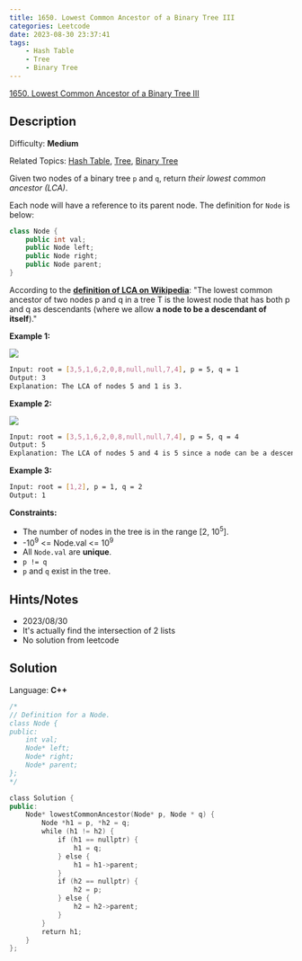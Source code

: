 ```yaml
---
title: 1650. Lowest Common Ancestor of a Binary Tree III
categories: Leetcode
date: 2023-08-30 23:37:41
tags:
    - Hash Table
    - Tree
    - Binary Tree
---
```


[1650\. Lowest Common Ancestor of a Binary Tree III](https://leetcode.com/problems/lowest-common-ancestor-of-a-binary-tree-iii/)

## Description

Difficulty: **Medium**

Related Topics: [Hash Table](https://leetcode.com/tag/https://leetcode.com/tag/hash-table//), [Tree](https://leetcode.com/tag/https://leetcode.com/tag/tree//), [Binary Tree](https://leetcode.com/tag/https://leetcode.com/tag/binary-tree//)

Given two nodes of a binary tree `p` and `q`, return _their lowest common ancestor (LCA)_.

Each node will have a reference to its parent node. The definition for `Node` is below:

```C++
class Node {
    public int val;
    public Node left;
    public Node right;
    public Node parent;
}
```

According to the **[definition of LCA on Wikipedia](https://en.wikipedia.org/wiki/Lowest_common_ancestor)**: "The lowest common ancestor of two nodes p and q in a tree T is the lowest node that has both p and q as descendants (where we allow **a node to be a descendant of itself**)."

**Example 1:**

![](https://assets.leetcode.com/uploads/2018/12/14/binarytree.png)

```bash
Input: root = [3,5,1,6,2,0,8,null,null,7,4], p = 5, q = 1
Output: 3
Explanation: The LCA of nodes 5 and 1 is 3.
```

**Example 2:**

![](https://assets.leetcode.com/uploads/2018/12/14/binarytree.png)

```bash
Input: root = [3,5,1,6,2,0,8,null,null,7,4], p = 5, q = 4
Output: 5
Explanation: The LCA of nodes 5 and 4 is 5 since a node can be a descendant of itself according to the LCA definition.
```

**Example 3:**

```bash
Input: root = [1,2], p = 1, q = 2
Output: 1
```

**Constraints:**

* The number of nodes in the tree is in the range [2, 10<sup>5</sup>].
* -10<sup>9</sup> <= Node.val <= 10<sup>9</sup>
* All `Node.val` are **unique**.
* `p != q`
* `p` and `q` exist in the tree.

## Hints/Notes

* 2023/08/30
* It's actually find the intersection of 2 lists
* No solution from leetcode

## Solution

Language: **C++**

```C++
/*
// Definition for a Node.
class Node {
public:
    int val;
    Node* left;
    Node* right;
    Node* parent;
};
*/

class Solution {
public:
    Node* lowestCommonAncestor(Node* p, Node * q) {
        Node *h1 = p, *h2 = q;
        while (h1 != h2) {
            if (h1 == nullptr) {
                h1 = q;
            } else {
                h1 = h1->parent;
            }
            if (h2 == nullptr) {
                h2 = p;
            } else {
                h2 = h2->parent;
            }
        }
        return h1;
    }
};
```
